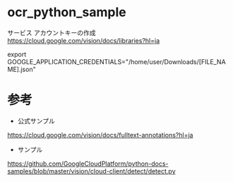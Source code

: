 # ocr_python_sample


サービス アカウントキーの作成
https://cloud.google.com/vision/docs/libraries?hl=ja

export GOOGLE_APPLICATION_CREDENTIALS="/home/user/Downloads/[FILE_NAME].json"




# 参考

- 公式サンプル    

https://cloud.google.com/vision/docs/fulltext-annotations?hl=ja


- サンプル    

https://github.com/GoogleCloudPlatform/python-docs-samples/blob/master/vision/cloud-client/detect/detect.py
